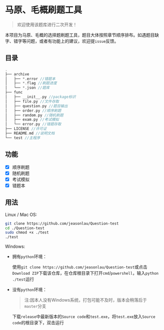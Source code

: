 # 马原、毛概刷题工具
> 欢迎使用该题库进行二次开发！

本项目为马原、毛概的选择题刷题工具，题目大体按照章节顺序排布。如遇题目缺字、错字等问题，或者有功能上的建议，欢迎提`issue`反馈。

## 目录

```c++
.
├── archive
│   ├── *.error //错题本
│   ├── *.flag //刷题进度
│   └── *.json //题库
├── func
│   ├── __init__.py //package标识
│   ├── file.py //文件存取
│   ├── question.py //题目输出
│   ├── order.py //顺序刷题
│   ├── random.py //随机刷题
│   ├── exam.py //考试模拟
│   └── error.py //错题存取
├── LICENSE //许可证
├── README.md //说明文档
└── test //主程序

```



## 功能

+ [x] 顺序刷题
+ [x] 随机刷题
+ [x] 考试模拟
+ [x] 错题本

## 用法

Linux / Mac OS:

```bash
git clone https://github.com/jeasonlau/Question-test
cd ./Question-test
sudo chmod +x ./test
./test
```

Windows:

+ 拥有`python`环境：

  使用`git clone https://github.com/jeasonlau/Question-test`或点击`Download ZIP`下载该仓库，在仓库根目录下打开`cmd`/`powershell`，输入`python ./test`运行

+ 没有`python`环境：

  > 注:因本人没有Windows系统，打包可能不及时，版本会稍落后于`master`分支
  
  下载`release`中最新版本的`Source code`和`test.exe`，将`test.exe`放入`Source code`的根目录下，双击运行

